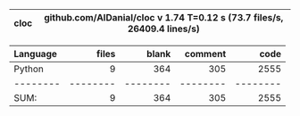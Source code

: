 cloc|github.com/AlDanial/cloc v 1.74  T=0.12 s (73.7 files/s, 26409.4 lines/s)
--- | ---

Language|files|blank|comment|code
:-------|-------:|-------:|-------:|-------:
Python|9|364|305|2555
--------|--------|--------|--------|--------
SUM:|9|364|305|2555
